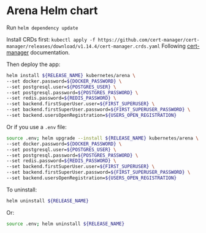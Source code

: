 # Arena Helm chart

Run `helm dependency update`

Install CRDs first: `kubectl apply -f https://github.com/cert-manager/cert-manager/releases/download/v1.14.4/cert-manager.crds.yaml`
Following [cert-manager](https://cert-manager.io/docs/installation/helm/#option-1-installing-crds-with-kubectl) documentation.

Then deploy the app:

```sh
helm install ${RELEASE_NAME} kubernetes/arena \
--set docker.password=${DOCKER_PASSWORD} \
--set postgresql.user=${POSTGRES_USER} \
--set postgresql.password=${POSTGRES_PASSWORD} \
--set redis.password=${REDIS_PASSWORD} \
--set backend.firstSuperUser.user=${FIRST_SUPERUSER} \
--set backend.firstSuperUser.password=${FIRST_SUPERUSER_PASSWORD} \
--set backend.usersOpenRegistration=${USERS_OPEN_REGISTRATION}
```

Or if you use a `.env` file:

```sh
source .env; helm upgrade --install ${RELEASE_NAME} kubernetes/arena \
--set docker.password=${DOCKER_PASSWORD} \
--set postgresql.user=${POSTGRES_USER} \
--set postgresql.password=${POSTGRES_PASSWORD} \
--set redis.password=${REDIS_PASSWORD} \
--set backend.firstSuperUser.user=${FIRST_SUPERUSER} \
--set backend.firstSuperUser.password=${FIRST_SUPERUSER_PASSWORD} \
--set backend.usersOpenRegistration=${USERS_OPEN_REGISTRATION}
```

To uninstall:

```sh
helm uninstall ${RELEASE_NAME}
```

Or:

```sh
source .env; helm uninstall ${RELEASE_NAME}
```
